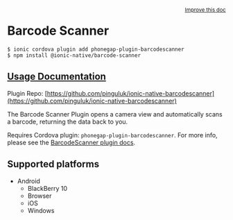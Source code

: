 <a style="float:right;font-size:12px;" href="http://github.com/ionic-team/ionic-native/edit/master/src/@ionic-native/plugins/barcode-scanner/index.ts#L80">
  Improve this doc
</a>

# Barcode Scanner

```
$ ionic cordova plugin add phonegap-plugin-barcodescanner
$ npm install @ionic-native/barcode-scanner
```

## [Usage Documentation](https://ionicframework.com/docs/native/barcode-scanner/)

Plugin Repo: [https://github.com/pinguluk/ionic-native-barcodescanner](https://github.com/pinguluk/ionic-native-barcodescanner)

The Barcode Scanner Plugin opens a camera view and automatically scans a barcode, returning the data back to you.

Requires Cordova plugin: `phonegap-plugin-barcodescanner`. For more info, please see the [BarcodeScanner plugin docs](https://github.com/StarleyDev/barcodescanner-sdk31).

## Supported platforms

- Android
  - BlackBerry 10
  - Browser
  - iOS
  - Windows
